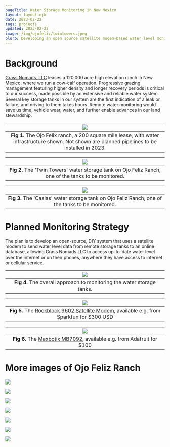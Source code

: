 ```yaml
---
pageTitle: Water Storage Monitoring in New Mexico 
layout: layout.njk
date: 2023-02-22
tags: projects
updated: 2023-02-22
image: /img/ojofeliz/twintowers.jpeg
blurb: Developing an open source satellite modem-based water level monitoring system with Grass Nomads LLC.  
---
```


# Background

[Grass Nomads, LLC](https://www.grassnomads.com/) leases a 120,000 acre high elevation ranch in New Mexico, where we run a cow-calf operation. Progressive grazing management featuring higher density and longer recovery periods is critical to our success, made possible by an extensive and reliable water system. Several key storage tanks in our system are the first indication of a leak or failure, and driving to them takes hours. Remote water monitoring would save us time, vehicle wear, water, and further enable advances in our land stewardship.


| [![](/img/ojofeliz/ofr_map.png)](/img/ojofeliz/ofr_map.png) |
|:--:|
|**Fig 1.** The Ojo Felix ranch, a 200 square mile lease, with water infrastructure shown. Not shown are planned pipelines to be installed in 2023.|

| [![](/img/ojofeliz/twintowers.jpeg)](/img/ojofeliz/twintowers.jpeg) |
|:--:|
|**Fig 2.** The 'Twin Towers' water storage tank on Ojo Feliz Ranch, one of the tanks to be monitored.|

| [![](/img/ojofeliz/casias.png)](/img/ojofeliz/casias.png) |
|:--:|
|**Fig 3.** The 'Casias' water storage tank on Ojo Feliz Ranch, one of the tanks to be monitored.|

# Planned Monitoring Strategy

The plan is to develop an open-source, DIY system that uses a satellite modem to send water level data from remote storage tanks to an online database, allowing Grass Nomads LLC to access up-to-date water level over the internet or on their phones, anywhere they have access to internet or cellular service.

| [![](/img/ojofeliz/floodsense.png)](/img/ojofeliz/floodsense.png) |
|:--:|
|**Fig 4.** The overall approach to monitoring the water storage tanks. |

| [![](/img/ojofeliz/rockblock.jpg)](/img/ojofeliz/rockblock.jpg) |
|:--:|
|**Fig 5.** The [Rockblock 9602 Satellite Modem](https://www.sparkfun.com/products/13745), available e.g. from Sparkfun for $300 USD |


| [![](/img/ojofeliz/max7092.jpg)](/img/ojofeliz/max7092.jpg) |
|:--:|
|**Fig 6.** The [Maxbotix MB7092](https://www.adafruit.com/product/1137), available e.g. from Adafruit for $100 |

# More images of Ojo Feliz Ranch

[![](/img/ojofeliz/ofr1.jpeg)](/img/ojofeliz/ofr1.jpeg)

[![](/img/ojofeliz/ofr2.jpeg)](/img/ojofeliz/ofr2.jpeg)

[![](/img/ojofeliz/ofr3.jpeg)](/img/ojofeliz/ofr3.jpeg)

[![](/img/ojofeliz/ofr4.jpeg)](/img/ojofeliz/ofr4.jpeg)

[![](/img/ojofeliz/ofr5.jpeg)](/img/ojofeliz/ofr5.jpeg)

[![](/img/ojofeliz/ofr6.jpeg)](/img/ojofeliz/ofr6.jpeg)

[![](/img/ojofeliz/ofr7.jpeg)](/img/ojofeliz/ofr7.jpeg)